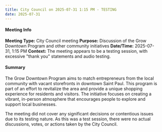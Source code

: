 ```yaml
---
title: City Council on 2025-07-31 1:15 PM - TESTING
date: 2025-07-31
---
```

#### Meeting Info
**Meeting Type:** City Council meeting
**Purpose:** Discussion of the Grow Downtown Program and other community initiatives
**Date/Time:** 2025-07-31, 1:15 PM
**Context:** The meeting appears to be a testing session, with excessive "thank you" statements and audio testing.

#### Summary

The Grow Downtown Program aims to match entrepreneurs from the local community with vacant storefronts in downtown Saint Paul. This program is part of an effort to revitalize the area and provide a unique shopping experience for residents and visitors. The initiative focuses on creating a vibrant, in-person atmosphere that encourages people to explore and support local businesses.

The meeting did not cover any significant decisions or contentious issues due to its testing nature. As this was a test session, there were no actual discussions, votes, or actions taken by the City Council.

